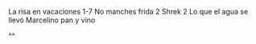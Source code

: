 La risa en vacaciones 1-7
No manches frida 2
Shrek 2
Lo que el agua se llevó
Marcelino pan y vino
 


^^

